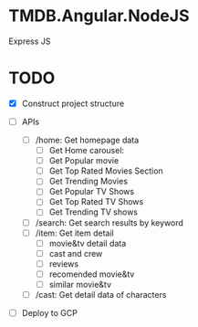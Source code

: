 # TMDB.Angular.NodeJS
Express JS

# TODO
- [x] Construct project structure
- [ ] APIs
    - [ ] /home: Get homepage data
      - [ ] Get Home carousel:
      - [ ] Get Popular movie
      - [ ] Get Top Rated Movies Section
      - [ ] Get Trending Movies
      - [ ] Get Popular TV Shows
      - [ ] Get Top Rated TV Shows
      - [ ] Get Trending TV shows
    - [ ] /search: Get search results by keyword 
    - [ ] /item: Get item detail
      - [ ] movie&tv detail data
      - [ ] cast and crew
      - [ ] reviews
      - [ ] recomended movie&tv
      - [ ] similar movie&tv
    - [ ] /cast: Get detail data of characters
- [ ] Deploy to GCP


